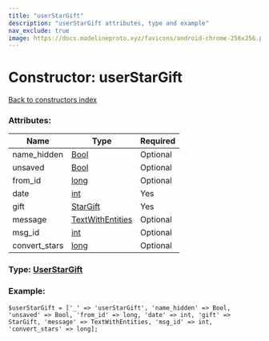 ```yaml
---
title: "userStarGift"
description: "userStarGift attributes, type and example"
nav_exclude: true
image: https://docs.madelineproto.xyz/favicons/android-chrome-256x256.png
---
```

# Constructor: userStarGift  
[Back to constructors index](/API_docs/constructors/index.html)



### Attributes:

| Name     |    Type       | Required |
|----------|---------------|----------|
|name\_hidden|[Bool](/API_docs/types/Bool.html) | Optional|
|unsaved|[Bool](/API_docs/types/Bool.html) | Optional|
|from\_id|[long](/API_docs/types/long.html) | Optional|
|date|[int](/API_docs/types/int.html) | Yes|
|gift|[StarGift](/API_docs/types/StarGift.html) | Yes|
|message|[TextWithEntities](/API_docs/types/TextWithEntities.html) | Optional|
|msg\_id|[int](/API_docs/types/int.html) | Optional|
|convert\_stars|[long](/API_docs/types/long.html) | Optional|



### Type: [UserStarGift](/API_docs/types/UserStarGift.html)


### Example:

```
$userStarGift = ['_' => 'userStarGift', 'name_hidden' => Bool, 'unsaved' => Bool, 'from_id' => long, 'date' => int, 'gift' => StarGift, 'message' => TextWithEntities, 'msg_id' => int, 'convert_stars' => long];
```  
